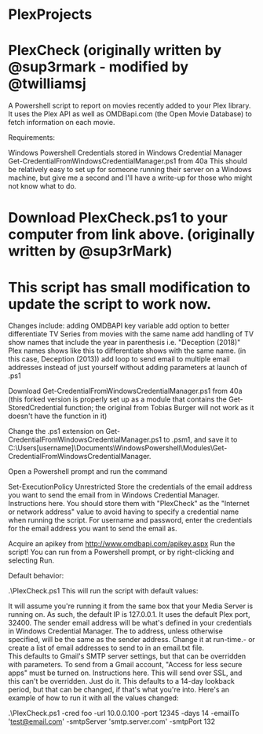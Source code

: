 # PlexProjects

# PlexCheck (originally written by @sup3rmark - modified by @twilliamsj
A Powershell script to report on movies recently added to your Plex library. It uses the Plex API as well as OMDBapi.com (the Open Movie Database) to fetch information on each movie.

Requirements:

Windows
Powershell
Credentials stored in Windows Credential Manager
Get-CredentialFromWindowsCredentialManager.ps1 from 40a
This should be relatively easy to set up for someone running their server on a Windows machine, but give me a second and I'll have a write-up for those who might not know what to do.

# Download PlexCheck.ps1 to your computer from link above. (originally written by @sup3rMark)
# This script has small modification to update the script to work now. 

Changes include:
adding OMDBAPI key variable
add option to better differentiate TV Series from movies with the same name
add handling of TV show names that include the year in parenthesis i.e. "Deception (2018)" Plex names shows like this to differentiate shows with the same name.  (in this case, Deception (2013))
add loop to send email to multiple email addresses instead of just yourself without adding parameters at launch of .ps1


Download Get-CredentialFromWindowsCredentialManager.ps1 from 40a (this forked version is properly set up as a module that contains the Get-StoredCredential function; the original from Tobias Burger will not work as it doesn't have the function in it)

Change the .ps1 extension on Get-CredentialFromWindowsCredentialManager.ps1 to .psm1, and save it to C:\Users[username]\Documents\WindowsPowershell\Modules\Get-CredentialFromWindowsCredentialManager.

Open a Powershell prompt and run the command

 Set-ExecutionPolicy Unrestricted
Store the credentials of the email address you want to send the email from in Windows Credential Manager. Instructions here. You should store them with "PlexCheck" as the "Internet or network address" value to avoid having to specify a credential name when running the script. For username and password, enter the credentials for the email address you want to send the email as.

Acquire an apikey from http://www.omdbapi.com/apikey.aspx
Run the script! You can run from a Powershell prompt, or by right-clicking and selecting Run.

Default behavior:

.\PlexCheck.ps1
This will run the script with default values:

It will assume you're running it from the same box that your Media Server is running on. As such, the default IP is 127.0.0.1.
It uses the default Plex port, 32400.
The sender email address will be what's defined in your credentials in Windows Credential Manager.
The to address, unless otherwise specified, will be the same as the sender address. Change it at run-time.- or create a list of email addresses to send to in an email.txt file.  
This defaults to Gmail's SMTP server settings, but that can be overridden with parameters. To send from a Gmail account, "Access for less secure apps" must be turned on. Instructions here.
This will send over SSL, and this can't be overridden. Just do it.
This defaults to a 14-day lookback period, but that can be changed, if that's what you're into.
Here's an example of how to run it with all the values changed:


.\PlexCheck.ps1 -cred foo -url 10.0.0.100 -port 12345 -days 14 -emailTo 'test@email.com' -smtpServer 'smtp.server.com' -smtpPort 132
